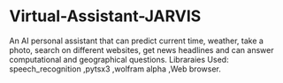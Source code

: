 # Virtual-Assistant-JARVIS
An AI personal assistant that can predict current time, weather, take a photo, search on different websites, get news headlines and can answer computational and geographical questions. 
Libraraies Used: speech_recognition ,pytsx3 ,wolfram alpha ,Web browser.

